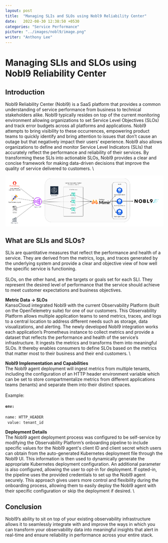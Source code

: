 ```yaml
---
layout: post
title:  "Managing SLIs and SLOs using Nobl9 Reliability Center"
date:   2022-08-30 12:38:50 +0530
categories: "Service Performance"
picture: "../images/nobl9/image.png"
writer: "Anthony Lee"
---
```


# **Managing SLIs and SLOs using Nobl9 Reliability Center**

## **Introduction**

Nobl9 Reliability Center (Nobl9) is a SaaS platform that provides a common understanding of service performance from business to technical stakeholders alike. Nobl9 typically resides on top of the current monitoring environment allowing organizations to set Service Level Objectives (SLOs) and track error budgets across all platforms and applications. Nobl9 attempts to bring visibility to these occurrences, empowering product teams to quickly identify and bring attention to issues that don’t cause an outage but that negatively impact their users’ experience. Nobl9 also allows organizations to define and monitor Service Level Indicators (SLIs) that accurately reflect the performance and reliability of their services. By transforming these SLIs into actionable SLOs, Nobl9 provides a clear and concise framework for making data-driven decisions that improve the quality of service delivered to customers. \

![Relaibility center](../images/nobl9/image.png)

## **What are SLIs and SLOs?** 
SLIs are quantitative measures that reflect the performance and health of a service. They are derived from the metrics, logs, and traces generated by the underlying system and provide a clear and objective view of how well the specific service is functioning. \
 \
SLOs, on the other hand, are the targets or goals set for each SLI. They represent the desired level of performance that the service should achieve to meet customer expectations and business objectives.

 **Metric Data -> SLOs**  \
KansoCloud integrated Nobl9 with the current Observability Platform (built on the OpenTelemetry suite) for one of our customers. This Observability Platform allows multiple application teams to send metrics, traces, and logs to a central location to address different needs such as storage, data visualizations, and alerting. The newly developed Nobl9 integration works each application’s Prometheus instance to collect metrics and provide a dataset that reflects the performance and health of the service’s infrastructure. It ingests the metrics and transforms them into meaningful SLOs. It thereby enables consumers to define SLOs based on the metrics that matter most to their business and their end customers. \

**Nobl9 Implementation and Capabilities** \
The Nobl9 agent deployment will ingest metrics from multiple tenants, including the configuration of an HTTP header environment variable which can be set to store compartmentalize metrics from different applications teams (tenants) and separate them into their distinct spaces. \
 \
Example: \
 \
**<code>env:** \
 name: HTTP_HEADER</code></strong> \
<code> value: tenant_id</code></strong>

**Deployment Details** \
The Nobl9 agent deployment process was configured to be self-service by modifying the Observability Platform’s onboarding pipeline to include specific values for the Nobl9 agent's client ID and client secret which users can obtain from the auto-generated Kubernetes deployment file through the Nobl9 UI. This information is then used to dynamically generate the appropriate Kubernetes deployment configuration. An additional parameter is also configured, allowing the user to opt-in for deployment. If opted-in, the pipeline uses the provided credentials to set up the Nobl9 agent securely. This approach gives users more control and flexibility during the onboarding process, allowing them to easily deploy the Nobl9 agent with their specific configuration or skip the deployment if desired. \

## **Conclusion** 
Nobl9’s ability to sit on top of your existing observability infrastructure allows it to seamlessly integrate with and improve the ways in which you can transform your observability data into meaningful insights that alert in real-time and ensure reliability in performance across your entire stack.
